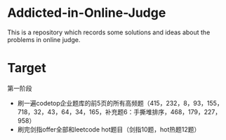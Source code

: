 # Addicted-in-Online-Judge
This is a repository which records some solutions and ideas about the problems in online judge.



# Target

第一阶段

- 刷一遍codetop企业题库的前5页的所有高频题（415，232，8，93，155，718，32，43，64，34，165，补充题6：手撕堆排序，468，179，227，958）
- 刷完剑指offer全部和leetcode hot题目（剑指10题，hot热题12题）

